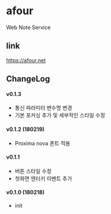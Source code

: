 # afour
Web Note Service

## link
https://afour.net


## ChangeLog

#### v0.1.3
* 통신 파라미터 변수명 변경
* 기본 포커싱 추가 및 세부적인 스타일 수정

#### v0.1.2 (180219)
* Proxima nova 폰트 적용

#### v0.1.1
* 버튼 스타일 수정
* 첫화면 엔터키 이벤트 추가

#### v0.1.0 (180218)
* init
